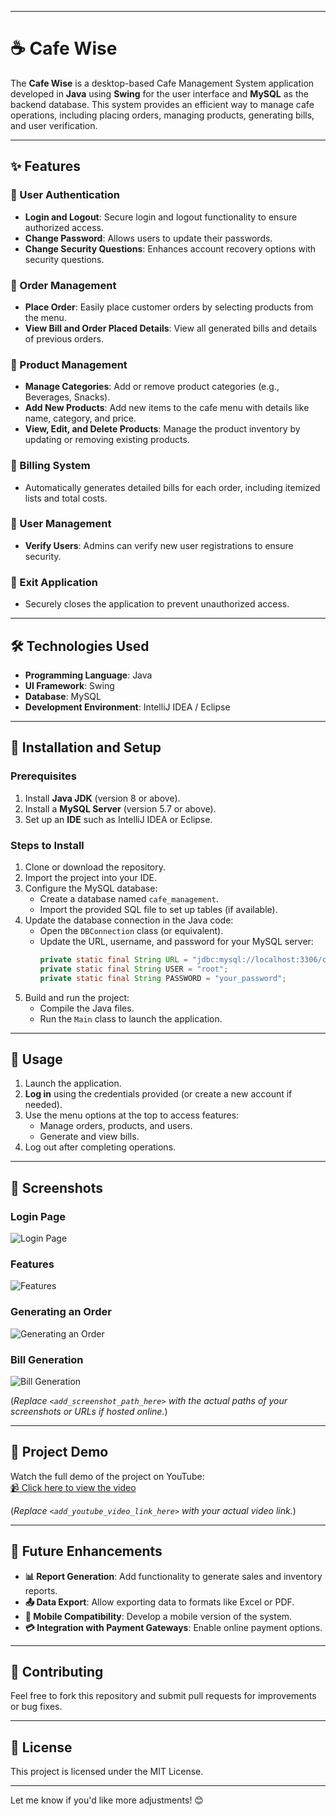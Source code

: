 

---

# ☕ Cafe Wise

The **Cafe Wise** is a desktop-based Cafe Management System application developed in **Java** using **Swing** for the user interface and **MySQL** as the backend database. This system provides an efficient way to manage cafe operations, including placing orders, managing products, generating bills, and user verification.

---

## ✨ Features

### 🔐 User Authentication
- **Login and Logout**: Secure login and logout functionality to ensure authorized access.
- **Change Password**: Allows users to update their passwords.
- **Change Security Questions**: Enhances account recovery options with security questions.

### 🛒 Order Management
- **Place Order**: Easily place customer orders by selecting products from the menu.
- **View Bill and Order Placed Details**: View all generated bills and details of previous orders.

### 🍴 Product Management
- **Manage Categories**: Add or remove product categories (e.g., Beverages, Snacks).
- **Add New Products**: Add new items to the cafe menu with details like name, category, and price.
- **View, Edit, and Delete Products**: Manage the product inventory by updating or removing existing products.

### 📃 Billing System
- Automatically generates detailed bills for each order, including itemized lists and total costs.

### 👥 User Management
- **Verify Users**: Admins can verify new user registrations to ensure security.

### 🚪 Exit Application
- Securely closes the application to prevent unauthorized access.

---

## 🛠️ Technologies Used
- **Programming Language**: Java  
- **UI Framework**: Swing  
- **Database**: MySQL  
- **Development Environment**: IntelliJ IDEA / Eclipse  

---

## 🚀 Installation and Setup

### Prerequisites
1. Install **Java JDK** (version 8 or above).  
2. Install a **MySQL Server** (version 5.7 or above).  
3. Set up an **IDE** such as IntelliJ IDEA or Eclipse.  

### Steps to Install
1. Clone or download the repository.  
2. Import the project into your IDE.  
3. Configure the MySQL database:  
   - Create a database named `cafe_management`.  
   - Import the provided SQL file to set up tables (if available).  
4. Update the database connection in the Java code:  
   - Open the `DBConnection` class (or equivalent).  
   - Update the URL, username, and password for your MySQL server:  
     ```java
     private static final String URL = "jdbc:mysql://localhost:3306/cafe_management";
     private static final String USER = "root";
     private static final String PASSWORD = "your_password";
     ```
5. Build and run the project:  
   - Compile the Java files.  
   - Run the `Main` class to launch the application.

---

## 📒 Usage

1. Launch the application.  
2. **Log in** using the credentials provided (or create a new account if needed).  
3. Use the menu options at the top to access features:  
   - Manage orders, products, and users.  
   - Generate and view bills.  
4. Log out after completing operations.  

---

## 📸 Screenshots

### Login Page  
![Login Page](https://github.com/shubhamt45/CafeWise/blob/master/Login_Page.png)  

### Features  
![Features](https://github.com/shubhamt45/CafeWise/blob/master/Features.png) 

### Generating an Order  
![Generating an Order](https://github.com/shubhamt45/CafeWise/blob/master/Order.png)  

### Bill Generation  
![Bill Generation](https://github.com/shubhamt45/CafeWise/blob/master/Bill.png)  

(*Replace `<add_screenshot_path_here>` with the actual paths of your screenshots or URLs if hosted online.*)

---

## 🎥 Project Demo

Watch the full demo of the project on YouTube:  
[📹 Click here to view the video](https://www.youtube.com/watch?v=HVDwEmjsMkw)  

(*Replace `<add_youtube_video_link_here>` with your actual video link.*)

---

## 🔮 Future Enhancements
- **📊 Report Generation**: Add functionality to generate sales and inventory reports.  
- **📤 Data Export**: Allow exporting data to formats like Excel or PDF.  
- **📱 Mobile Compatibility**: Develop a mobile version of the system.  
- **💳 Integration with Payment Gateways**: Enable online payment options.  

---

## 🤝 Contributing

Feel free to fork this repository and submit pull requests for improvements or bug fixes.

---

## 📝 License

This project is licensed under the MIT License.

---

Let me know if you'd like more adjustments! 😊
